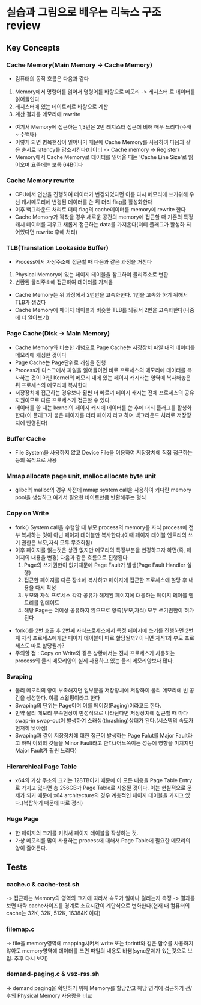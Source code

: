 # 실습과 그림으로 배우는 리눅스 구조 review

## Key Concepts

### Cache Memory(Main Memory -> Cache Memory)
 - 컴퓨터의 동작 흐름은 다음과 같다
  1) Memory에서 명령어를 읽어서 명령어를 바탕으로 메모리 -> 레지스터 로 데이터를 읽어들인다
  2) 레지스터에 있는 데이트러르 바탕으로 계산
  3) 계산 결과를 메모리에 rewrite
 - 여기서 Memory에 접근하는 1,3번은 2번 레지스터 접근에 비해 매우 느리다(수배 ~ 수백배)
 - 이렇게 되면 병목현상이 일어나기 때문에 Cache Memory를 사용하여 다음과 같은 순서로 latency를 감소시킨다(데이터 -> Cache memory -> Register)
 - Memory에서 Cache Memory로 데이터를 읽어올 때는 'Cache Line Size'로 읽어오며 요즘에는 보통 64B이다

### Cache Memory rewrite
 - CPU에서 연산을 진행하여 데이터가 변경되었다면 이를 다시 메모리에 쓰기위해 우선 캐시메모리에 변경된 데이터를 쓴 뒤 더티 flag를 활성화한다
 - 이후 백그라운드 처리로 더티 flag의 cache데이터를 memory에 rewrite 한다
 - Cache Memory가 꽉찼을 경우 새로운 공간의 memory에 접근할 때 기존의 특정 캐시 데이터를 지우고 새롭게 접근하는 data를 가져온다(더티 플래그가 활성화 되어있다면 rewrite 후에 처리)

### TLB(Translation Lookaside Buffer)
 - Process에서 가상주소에 접근할 때 다음과 같은 과정을 거친다
  1) Physical Memory에 있는 페이지 테이블을 참고하여 물리주소로 변환
  2) 변환된 물리주소에 접근하여 데이터를 가져옴
 - Cache Memory는 위 과정에서 2번만을 고속화한다. 1번을 고속화 하기 위해서 TLB가 생겼다
 - Cache Memory에 페이지 테이블과 비슷한 TLB를 놔둬서 2번을 고속화한다(나중에 더 알아보기)

### Page Cache(Disk -> Main Memory)
 - Cache Memory와 비슷한 개념으로 Page Cache는 저장장치 파일 내의 데이터를 메모리에 캐싱한 것이다
 - Page Cache는 Page단위로 캐싱을 진행
 - Process가 디스크에서 파일을 읽어들이면 바로 프로세스의 메모리에 데이터를 복사하는 것이 아닌 Kernel의 메모리 내에 있는 페이지 캐시라는 영역에 복사해놓은 뒤 프로세스의 메모리에 복사한다
 - 저장장치에 접근하는 경우보다 훨씬 더 빠르며 페이지 캐시는 전체 프로세스의 공유자원이므로 다른 프로세스가 접근할 수 있다.
 - 데이터를 쓸 때는 kernel의 페이지 캐시에 데이터를 쓴 후에 더티 플래그를 활성화한다(이 플래그가 붙은 페이지를 더티 페이지 라고 하며 백그라운드 처리로 저장장치에 반영된다)

### Buffer Cache
 - File System을 사용하지 않고 Device File을 이용하여 저장장치에 직접 접근하는 등의 목적으로 사용

### Mmap allocate page unit, malloc allocate byte unit
 - glibc의 malloc의 경우 사전에 mmap system call을 사용하여 커다란 memory pool을 생성하고 여기서 필요한 바이트만큼 반환해주는 형식

### Copy on Write
 - fork() System call을 수행할 때 부모 process의 memory를 자식 process에 전부 복사하는 것이 아닌 페이지 테이블만 복사한다.(이때 페이지 테이블 엔트리의 쓰기 권한은 부모,자식 모두 무효화됨)
 - 이후 페이지를 읽는것은 상관 없지만 메모리의 특정부분을 변경하고자 하면(즉, 페이지의 내용을 변경) 다음과 같은 흐름으로 진행된다.
   1) Page의 쓰기권한이 없기때문에 Page Fault가 발생(Page Fault Handler 실행)
   2) 접근한 페이지를 다른 장소에 복사하고 페이지에 접근한 프로세스에 할당 후 내용을 다시 작성
   3) 부모와 자식 프로세스 각각 공유가 해제된 페이지에 대응하는 페이지 테이블 엔트리를 업데이트
   4) 해당 Page는 더이상 공유하지 않으므로 양쪽(부모,자식) 모두 쓰기권한이 허가된다
 * fork()를 2번 호출 후 2번째 자식프로세스에서 특정 페이지에 쓰기를 진행하면 2번째 자식 프로세스에게만 페이지 테이블이 따로 할당될까? 아니면 자식1과 부모 프로세스도 따로 할당될까?
 * 주의할 점 : Copy on Write와 같은 상황에서는 전체 프로세스가 사용하는 process의 물리 메모리양이 실제 사용하고 있는 물리 메모리양보다 많다.

### Swaping
 - 물리 메모리의 양이 부족해지면 일부분을 저장장치에 저장하여 물리 메모리에 빈 공간을 생성한다. 이를 스왑핑이라고 한다
 - Swaping의 단위는 Page이며 이를 페이징(Paging)이라고도 한다.
 - 만약 물리 메모리 부족현상이 만성적으로 나타난다면 저장장치에 접근할 때 마다 swap-in swap-out이 발생하여 스래싱(thrashing)상태가 된다.(시스템의 속도가 현저히 낮아짐)
 - Swaping과 같이 저장장치에 대한 접근이 발생하는 Page Falut를 Major Fault라고 하며 이외의 것들을 Minor Fault라고 한다.(어느쪽이든 성능에 영향을 미치지만 Major Fault가 훨씬 느리다)

### Hierarchical Page Table
 - x64의 가상 주소의 크기는 128TB이기 때문에 이 모든 내용을 Page Table Entry로 가지고 있다면 총 256GB가 Page Table로 사용될 것이다. 이는 현실적으로 문제가 되기 때문에 x64 architecture의 경우 계층적인 페이지 테이블을 가지고 있다.(복잡하기 때문에 따로 정리)

### Huge Page
 - 한 페이지의 크기를 키워서 페이지 테이블을 작성하는 것.
 - 가상 메모리를 많이 사용하는 process에 대해서 Page Table에 필요한 메모리의 양이 줄어든다.

## Tests

### cache.c & cache-test.sh
 -> 접근하는 Memory의 영역의 크기에 따라서 속도가 얼마나 걸리는지 측정
 -> 결과를 보면 대략 cache사이즈를 경계로 소요시간이 계단식으로 변화한다(현재 내 컴퓨터의 cache는 32K, 32K, 512K, 16384K 이다)

### filemap.c
 -> file을 memory영역에 mapping시켜서 write 또는 fprintf와 같은 함수를 사용하지 않아도 memory영역에 데이터를 쓰면 파일의 내용도 바뀜(sync문제가 있는것으로 보임. 추후 다시 보기)

### demand-paging.c & vsz-rss.sh
 -> demand paging을 확인하기 위해 Memory를 할당받고 해당 영역에 접근하기 전/후의 Physical Memory 사용량을 비교

